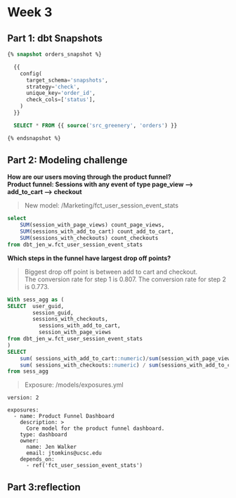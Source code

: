 # Week 3 
## Part 1: dbt Snapshots
```sql 
{% snapshot orders_snapshot %}

  {{
    config(
      target_schema='snapshots',
      strategy='check',
      unique_key='order_id',
      check_cols=['status'],
    )
  }}

  SELECT * FROM {{ source('src_greenery', 'orders') }}

{% endsnapshot %}
```

## Part 2: Modeling challenge
**How are our users moving through the product funnel?**<br>
**Product funnel: Sessions with any event of type page_view --> add_to_cart --> checkout** <br>

>New model: /Marketing/fct_user_session_event_stats
```sql 
select 
    SUM(session_with_page_views) count_page_views,
    SUM(sessions_with_add_to_cart) count_add_to_cart,
    SUM(sessions_with_checkouts) count_checkouts
from dbt_jen_w.fct_user_session_event_stats
```
**Which steps in the funnel have largest drop off points?** <br>
>Biggest drop off point is between add to cart and checkout.<br>
>The conversion rate for step 1 is 0.807. The conversion rate for step 2 is 0.773.
```sql 
With sess_agg as (
SELECT  user_guid,
        session_guid,
        sessions_with_checkouts, 
	      sessions_with_add_to_cart,
	      session_with_page_views
from dbt_jen_w.fct_user_session_event_stats
)
SELECT
    sum( sessions_with_add_to_cart::numeric)/sum(session_with_page_views::numeric) as cart,
    sum( sessions_with_checkouts::numeric) / sum(sessions_with_add_to_cart::numeric)  as page_view
from sess_agg  
```

>Exposure: /models/exposures.yml
```
version: 2

exposures:  
  - name: Product Funnel Dashboard
    description: >
      Core model for the product funnel dashboard.
    type: dashboard
    owner:
      name: Jen Walker
      email: jtomkins@ucsc.edu
    depends_on:
      - ref('fct_user_session_event_stats')
```

## Part 3:reflection

